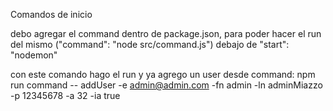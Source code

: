 Comandos de inicio

debo agregar el command dentro de package.json, para poder hacer el run del mismo 
("command": "node src/command.js") debajo de "start": "nodemon"

con este comando hago el run y ya agrego un user desde command: 
npm run command -- addUser -e admin@admin.com -fn admin -ln adminMiazzo -p 12345678 -a 32 -ia true